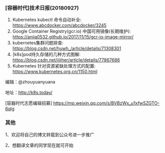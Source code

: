### [容器时代]技术日报(20180927)

1. Kubernetes kubectl 命令自动补全: https://www.abcdocker.com/abcdocker/3245
2. Google Container Registry(gcr.io) 中国可用镜像(长期维护): https://anjia0532.github.io/2017/11/15/gcr-io-image-mirror/
3. kubernetes集群问题排查:  https://blog.csdn.net/huwh_/article/details/71308301
4. [k8s]pod持久存储的几种方式图解:  https://blog.csdn.net/iiiiher/article/details/77867686
5. Kubernetes 针对资源紧缺处理方式的配置:  https://www.kubernetes.org.cn/1150.html

编辑：@zhouyuanyuana

地址：<http://k8s.today/>

[容器时代志愿编辑招募] <https://mp.weixin.qq.com/s/BVBzWx_u1xfwSZGTO-6qlg>

### 其他

1、欢迎将自己的博文转载到公众号进一步推广

2、想翻译文章的同学现在就可开始
